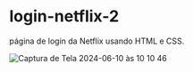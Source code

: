 # login-netflix-2
página de login da Netflix usando HTML e CSS.

![Captura de Tela 2024-06-10 às 10 10 46](https://github.com/izabelaisa/login-netflix-2/assets/143028929/080b468c-9099-4fec-aad5-1645335e81d1)
